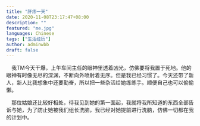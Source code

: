 ```yaml
---
title: "肝疼一天"
date: 2020-11-08T23:17:47+08:00
description: ""
featured: "me.jpg"
languages: Chinese
tags: ["生活经历"]
author: adminwbb
draft: false
---
```



&ensp;&ensp;我TM今天干爆，上午车间主任的眼神里透着凶光，仿佛要将我置于死地。他的眼神有时像无尽的深渊，不断向外喷射着无序。但是我已经习惯了。今天还带了新人，新人比我想象中还要勤奋，所以把一些杂活给她练练手。顺便自己也可以偷偷懒。


&ensp;&ensp;那位姑娘还比较好相处，待我见到她的第一面起，我就将我所知道的东西全部告诉与她，为了防止她被我们组长洗脑，我已经对她提前进行洗脑，仿佛一切都在我的计划中。
